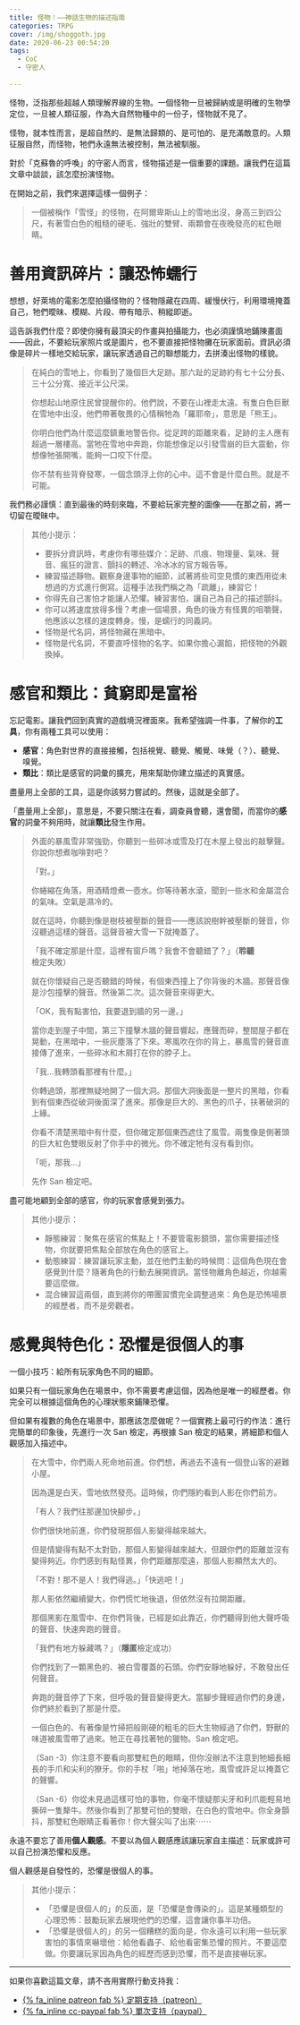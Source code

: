 ```yaml
---
title: 怪物！——神話生物的描述指南
categories: TRPG
cover: /img/shoggoth.jpg
date: 2020-06-23 00:54:20
tags:
  - CoC
  - 守密人
  
---
```


怪物，泛指那些超越人類理解界線的生物。一個怪物一旦被歸納或是明確的生物學定位，一旦被人類征服，作為大自然物種中的一份子，怪物就不見了。

怪物，就本性而言，是超自然的、是無法歸類的、是可怕的、是充滿敵意的。人類征服自然，而怪物，牠們永遠無法被控制，無法被馴服。

對於「克蘇魯的呼喚」的守密人而言，怪物描述是一個重要的課題。讓我們在這篇文章中談談，該怎麼扮演怪物。

在開始之前，我們來選擇這樣一個例子：

> 一個被稱作「雪怪」的怪物，在阿爾卑斯山上的雪地出沒，身高三到四公尺，有著雪白色的粗糙的硬毛、強壯的雙臂、兩顆會在夜晚發亮的紅色眼睛。

# 善用資訊碎片：讓恐怖蠕行

想想，好萊塢的電影怎麼拍攝怪物的？怪物隱藏在四周、緩慢伏行，利用環境掩蓋自己，牠們曖昧、模糊、片段、帶有暗示、稍縱即逝。

這告訴我們什麼？即使你擁有最頂尖的作畫與拍攝能力，也必須謹慎地鋪陳畫面——因此，不要給玩家照片或是圖片，也不要直接把怪物攤在玩家面前。資訊必須像是碎片一樣地交給玩家，讓玩家透過自己的聯想能力，去拼湊出怪物的樣貌。

> 在純白的雪地上，你看到了幾個巨大足跡。那六趾的足跡約有七十公分長、三十公分寬、接近半公尺深。
> 
> 你想起山地原住民曾提醒你的。他們說，不要在山裡走太遠。有隻白色巨獸在雪地中出沒，他們帶著敬畏的心情稱牠為「羅耶帝」，意思是「熊王」。
> 
> 你明白他們為什麼這麼鎮重地警告你。從足跨的距離來看，足跡的主人應有超過一層樓高。當牠在雪地中奔跑，你能想像足以引發雪崩的巨大震動，你想像牠張開嘴，能夠一口咬下什麼。
> 
> 你不禁有些背脊發寒，一個念頭浮上你的心中。這不會是什麼白熊。就是不可能。

我們務必謹慎：直到最後的時刻來臨，不要給玩家完整的圖像——在那之前，將一切留在曖昧中。

> 其他小提示：
> 
> * 要拆分資訊時，考慮你有哪些媒介：足跡、爪痕、物理量、氣味、聲音、瘋狂的證言、顫抖的轉述、冷冰冰的官方報告等。
> * 練習描述靜物。觀察身邊事物的細節，試著將些司空見慣的東西用從未想過的方式進行側寫。這種手法我們稱之為「疏離」，練習它！
> * 你得先自己害怕才能讓人恐懼。練習害怕，讓自己為自己的描述顫抖。
> * 你可以將速度放得多慢？考慮一個場景，角色的後方有怪異的咀嚼聲，他應該以怎樣的速度轉身。慢，是蠕行的同義詞。
> * 怪物是代名詞，將怪物藏在黑暗中。
> * 怪物是代名詞，不要直呼怪物的名字。如果你擔心漏餡，把怪物的外觀換掉。

# 感官和類比：貧窮即是富裕

忘記電影。讓我們回到真實的遊戲境況裡面來。我希望強調一件事，了解你的**工具**，你有兩種工具可以使用：

* **感官**：角色對世界的直接接觸，包括視覺、聽覺、觸覺、味覺（？）、聽覺、嗅覺。
* **類比**：類比是感官的詞彙的擴充，用來幫助你建立描述的真實感。

盡量用上全部的工具，這是你該努力嘗試的。然後，這就是全部了。

「盡量用上全部」，意思是，不要只關注在看，調查員會聽，還會聞，而當你的**感官**的詞彙不夠用時，就讓**類比**發生作用。

> 外面的暴風雪非常強勁，你聽到一些碎冰或雪及打在木屋上發出的敲擊聲。你說你想煮咖啡對吧？
> 
> 「對。」
> 
> 你蜷縮在角落，用酒精燈煮一壺水。你等待著水滾，聞到一些水和金屬混合的氣味。空氣是濕冷的。
> 
> 就在這時，你聽到像是樹枝被壓斷的聲音——應該說樹幹被壓斷的聲音，你沒聽過這樣的聲音。這聲音被大雪一下就掩蓋了。
> 
> 「我不確定那是什麼，這裡有窗戶嗎？我會不會聽錯了？」（**聆聽**檢定失敗）
> 
> 就在你懷疑自己是否聽錯的時候，有個東西撞上了你背後的木牆。那聲音像是沙包撞擊的聲音。然後第二次。這次聲音來得更大。
> 
> 「OK，我有點害怕，我要退到牆的另一邊。」
> 
> 當你走到屋子中間，第三下撞擊木牆的聲音響起，應聲而碎，整間屋子都在晃動，在黑暗中，一些灰塵落了下來。寒風吹在你的背上，暴風雪的聲音直接傳了進來，一些碎冰和木屑打在你的脖子上。
> 
> 「我...我轉頭看那裡有什麼。」
> 
> 你轉過頭，那裡無疑地開了一個大洞。那個大洞後面是一整片的黑暗，你看到有個東西從破洞後面深了進來。那像是巨大的、黑色的爪子，扶著破洞的上緣。
> 
> 你看不清楚黑暗中有什麼，但你確定那個東西遮住了風雪。兩隻像是側著頭的巨大紅色雙眼反射了你手中的微光。你不確定牠有沒有看到你。
> 
> 「呃，那我...」
> 
> 先作 San 檢定吧。

盡可能地顧到全部的感官，你的玩家會感覺到張力。

> 其他小提示：
> 
> * 靜態練習：聚焦在感官的焦點上！不要管電影鏡頭，當你需要描述怪物，你就要把焦點全部放在角色的感官上。
> * 動態練習：練習讓玩家主動，並在他們主動的時候問：這個角色現在會感覺到什麼？隨著角色的行動去展開資訊。當怪物離角色越近，你越需要這麼做。
> * 混合練習這兩個，直到將你的帶團習慣完全調整過來：角色是恐怖場景的經歷者，而不是旁觀者。

# 感覺與特色化：恐懼是很個人的事

一個小技巧：給所有玩家角色不同的細節。

如果只有一個玩家角色在場景中，你不需要考慮這個，因為他是唯一的經歷者。你完全可以根據這個角色的心理狀態來鋪陳恐懼。

但如果有複數的角色在場景中，那應該怎麼做呢？一個實務上最可行的作法：進行完簡單的印象後，先進行一次 San 檢定，再根據 San 檢定的結果，將細節和個人觀感加入描述中。

> 在大雪中，你們兩人死命地前進。你們想，再過去不遠有一個登山客的避難小屋。
> 
> 因為還是白天，雪地依然發亮。這時候，你們隱約看到人影在你們前方。
> 
> 「有人？我們往那邊加快腳步。」
> 
> 你們很快地前進，你們發現那個人影變得越來越大。
> 
> 但是情變得有點不太對勁，那個人影變得越來越大，但跟你們的距離並沒有變得夠近。你們感到有點怪異，你們距離那麼遠，那個人影顯然太大的。
> 
> 「不對！那不是人！我們得逃。」「快逃吧！」
> 
> 那人影依然繼續變大，你們慌忙地後退，但依然沒有拉開距離。
> 
> 那個黑影在風雪中、在你們背後，已經是如此靠近，你們聽得到他大聲呼吸的聲音、快速奔跑的聲音。
> 
> 「我們有地方躲藏嗎？」（**隱匿**檢定成功）
> 
> 你們找到了一顆黑色的、被白雪覆蓋的石頭。你們安靜地躲好，不敢發出任何聲音。
> 
> 奔跑的聲音停了下來，但呼吸的聲音變得更大。當腳步聲經過你們的身邊，你們終於看到了那是什麼。
> 
> 一個白色的、有著像是竹掃把般剛硬的粗毛的巨大生物經過了你們，野獸的味道被風雪帶了過來。牠正在尋找著牠的獵物。San 檢定吧。
> 
> （San -3）你注意不要看向那雙紅色的眼睛，但你沒辦法不注意到牠細長細長的手爪和尖利的獠牙。你的手杖「啪」地掉落在地，風雪或許足以掩蓋它的聲響。
> 
> （San -6）你從未見過這樣可怕的事物，你毫不懷疑那尖牙和利爪能輕易地撕碎一隻犛牛。然後你看到了那雙可怕的雙眼，在白色的雪地中。你全身顫抖，那雙紅色眼睛正看著你！你大聲尖叫了出來⋯⋯

永遠不要忘了善用**個人觀感**。不要以為個人觀感應該讓玩家自主描述：玩家或許可以自己扮演恐懼和反應。

個人觀感是自發性的，恐懼是很個人的事。

> 其他小提示：
> 
> * 「恐懼是很個人的」的反面，是「恐懼是會傳染的」。這是某種類型的心理恐怖：鼓勵玩家去展現他們的恐懼，這會讓你事半功倍。
> * 「恐懼是很個人的」的另一個糟糕的面向是，你永遠可以利用一些玩家害怕的事情來嚇壞他：給他看蟲子、給他看密集恐懼的照片。不要這麼做。你要讓玩家因為角色的經歷而感到恐懼，而不是直接嚇玩家。

---

如果你喜歡這篇文章，請不吝用實際行動支持我：

* [{% fa_inline patreon fab %} 定期支持（patreon）](https://www.patreon.com/weihung)
* [{% fa_inline cc-paypal fab %} 單次支持（paypal）](https://www.paypal.com/pools/c/8jLP7Wsi80)